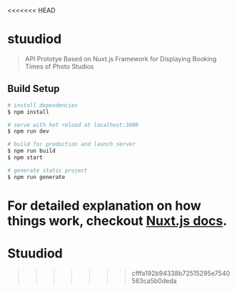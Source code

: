 <<<<<<< HEAD
# stuudiod

> API Prototye Based on Nuxt.js Framework for Displaying Booking Times of Photo Studios

## Build Setup

``` bash
# install dependencies
$ npm install

# serve with hot reload at localhost:3000
$ npm run dev

# build for production and launch server
$ npm run build
$ npm start

# generate static project
$ npm run generate
```

For detailed explanation on how things work, checkout [Nuxt.js docs](https://nuxtjs.org).
=======
# Stuudiod
>>>>>>> cfffa192b94338b72515295e7540563ca5b0deda

